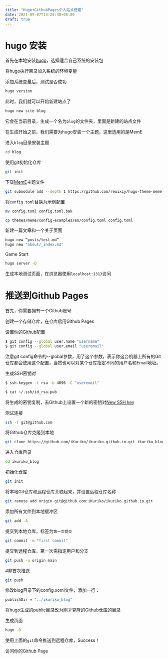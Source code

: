 ```yaml
---
title: "Hugo+GithubPages个人站点搭建"
date: 2021-09-07T14:20:48+08:00
draft: true
---
```




# hugo 安装

首先在本地安装[hugo](https://github.com/gohugoio/hugo/releases)，选择适合自己系统的安装包

将hugo执行目录加入系统的环境变量

添加系统变量后，测试是否成功
```bash
hugo version
```

此时，我们就可以开始新建站点了

```bash
hugo new site blog
```

它会在当前目录，生成一个名为`blog`的文件夹，里面是新建的站点文件



在生成开始之前，我们需要为hugo安装一个主题，这里选用的是MemE

进入`blog`目录安装主题

```bash
cd blog
```

使用git初始化仓库

```bash
git init
```

下载[MemE](https://github.com/reuixiy/hugo-theme-meme)主题文件
```bash
git submodule add --depth 1 https://github.com/reuixiy/hugo-theme-meme.git themes/meme
```

将`config.toml`替换为示例配置

```bash
mv config.toml config.toml.bak
```

```bash
cp themes/meme/config-examples/en/config.toml config.toml
```

新建一篇文章和一个关于页面

```bash
hugo new “posts/test.md”
hugo new "about/_index.md"
```

Game Start

```bash
hugo server -D
```

生成本地测试页面，在浏览器使用`localhost:1313`访问



# 推送到Github Pages

首先，你需要拥有一个Github账号

创建一个存储仓库，在仓库启用Github Pages

设置你的Github配置

```bash
$ git config --global user.name "username"
$ git config --global user.email "useremail"
```

注意git config命令的--global参数，用了这个参数，表示你这台机器上所有的Git仓库都会使用这个配置，当然也可以对某个仓库指定不同的用户名和Email地址。

生成SSH密钥对

```bash
$ ssh-keygen -t rsa -b 4096 -C "useremail"
```

```bash
$ cat ~/.ssh/id_rsa.pub
```

将生成的密钥复制，去Github上设置一个新的密钥对[New SSH key](https://github.com/settings/keys)

测试连接

```bash
ssh -T git@github.com
```



将Github仓库克隆到本地

```bash
git clone https://github.com/iKuriko/ikuriko.github.io.git ikuriko_blog
```

进入仓库目录

```bash
cd ikuriko_blog
```

初始化仓库

```bash
git init
```

将本地Git仓库和远程仓库关联起来，并设置远程仓库名称

```bash
git remote add origin git@github.com:iKuriko/ikuriko.github.io.git
```

添加所有文件到本地缓冲区

```bash
git add -A
```

提交到本地仓库，标签为`第一次提交`

```bash
git commit -m "first commit"
```

提交到远程仓库，第一次需指定用户和分支

```bash
git push -u origin main
```

\#非首次推送

```bash
git push
```

修改blog目录下的config.xoml文件，添加一行：

```bash
publishDir = "../ikuriko_blog"
```

将hugo生成的public目录改为刚才克隆的Github仓库的目录

生成页面

```bash
hugo -D
```

使用上面的`git`命令推送到远程仓库，Success！

访问你的Github Page
